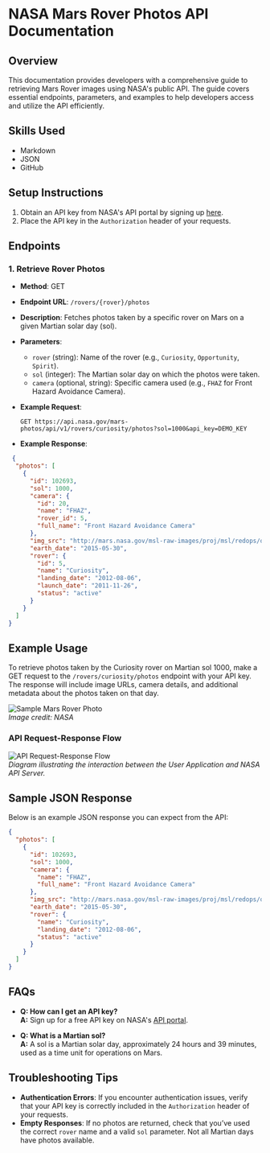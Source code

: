 # NASA Mars Rover Photos API Documentation

## Overview
This documentation provides developers with a comprehensive guide to retrieving Mars Rover images using NASA's public API. The guide covers essential endpoints, parameters, and examples to help developers access and utilize the API efficiently.

## Skills Used
- Markdown
- JSON
- GitHub

## Setup Instructions
1. Obtain an API key from NASA's API portal by signing up [here](https://api.nasa.gov/).
2. Place the API key in the `Authorization` header of your requests.

## Endpoints

### 1. Retrieve Rover Photos
- **Method**: GET
- **Endpoint URL**: `/rovers/{rover}/photos`
- **Description**: Fetches photos taken by a specific rover on Mars on a given Martian solar day (sol).
- **Parameters**:
  - `rover` (string): Name of the rover (e.g., `Curiosity`, `Opportunity`, `Spirit`).
  - `sol` (integer): The Martian solar day on which the photos were taken.
  - `camera` (optional, string): Specific camera used (e.g., `FHAZ` for Front Hazard Avoidance Camera).
    
- **Example Request**:
  ```http
  GET https://api.nasa.gov/mars-photos/api/v1/rovers/curiosity/photos?sol=1000&api_key=DEMO_KEY

- **Example Response**:
```json
 {
  "photos": [
    {
      "id": 102693,
      "sol": 1000,
      "camera": {
        "id": 20,
        "name": "FHAZ",
        "rover_id": 5,
        "full_name": "Front Hazard Avoidance Camera"
      },
      "img_src": "http://mars.nasa.gov/msl-raw-images/proj/msl/redops/ods/surface/sol/01000/opgs/edr/fcam/FLB_486456045EDR_F0481570FHAZ00323M_.JPG",
      "earth_date": "2015-05-30",
      "rover": {
        "id": 5,
        "name": "Curiosity",
        "landing_date": "2012-08-06",
        "launch_date": "2011-11-26",
        "status": "active"
      }
    }
  ]
}
```

## Example Usage
To retrieve photos taken by the Curiosity rover on Martian sol 1000, make a GET request to the `/rovers/curiosity/photos` endpoint with your API key. The response will include image URLs, camera details, and additional metadata about the photos taken on that day.

![Sample Mars Rover Photo](https://github.com/GFiorino/NASA-Mars-Rover-Photos-API-Documentation/blob/main/images/Rover-Mars-photo-of-the-day.jpeg?raw=true)  
*Image credit: NASA*

### API Request-Response Flow
![API Request-Response Flow]()  
*Diagram illustrating the interaction between the User Application and NASA API Server.*

## Sample JSON Response
Below is an example JSON response you can expect from the API:

```json
{
  "photos": [
    {
      "id": 102693,
      "sol": 1000,
      "camera": {
        "name": "FHAZ",
        "full_name": "Front Hazard Avoidance Camera"
      },
      "img_src": "http://mars.nasa.gov/msl-raw-images/proj/msl/redops/ods/surface/sol/01000/opgs/edr/fcam/FLB_486456045EDR_F0481570FHAZ00323M_.JPG",
      "earth_date": "2015-05-30",
      "rover": {
        "name": "Curiosity",
        "landing_date": "2012-08-06",
        "status": "active"
      }
    }
  ]
}
```
## FAQs
- **Q: How can I get an API key?**  
  **A:** Sign up for a free API key on NASA's [API portal](https://api.nasa.gov/).

- **Q: What is a Martian sol?**  
  **A:** A sol is a Martian solar day, approximately 24 hours and 39 minutes, used as a time unit for operations on Mars.

## Troubleshooting Tips
- **Authentication Errors**: If you encounter authentication issues, verify that your API key is correctly included in the `Authorization` header of your requests.
- **Empty Responses**: If no photos are returned, check that you’ve used the correct `rover` name and a valid `sol` parameter. Not all Martian days have photos available.
